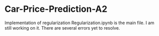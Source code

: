 # Car-Price-Prediction-A2
Implementation of regularization
Regularization.ipynb is the main file. 
I am still working on it. There are several errors yet to resolve.

